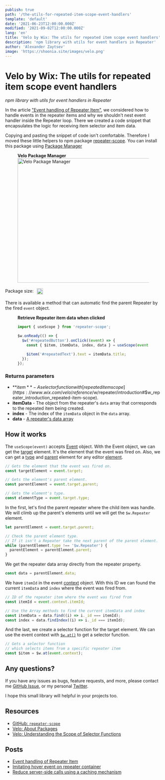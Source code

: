 ```yaml
---
publish: true
path: '/the-utils-for-repeated-item-scope-event-handlers'
template: 'default'
date: '2021-06-23T12:00:00.000Z'
modified: '2021-09-02T12:00:00.000Z'
lang: 'en'
title: 'Velo by Wix: The utils for repeated item scope event handlers'
description: 'npm library with utils for event handlers in Repeater'
author: 'Alexander Zaytsev'
image: 'https://shoonia.site/images/velo.png'
---
```


# Velo by Wix: The utils for repeated item scope event handlers

*npm library with utils for event handlers in Repeater*

In the article ["Event handling of Repeater Item"](/event-handling-of-repeater-item), we considered how to handle events in the repeater items and why we shouldn't nest event handler inside the Repeater loop. There we created a code snippet that encapsulates the logic for receiving item selector and item data.

Copying and pasting the snippet of code isn't comfortable. Therefore I moved these little helpers to npm package [repeater-scope](https://github.com/shoonia/repeater-scope). You can install this package using [Package Manager](https://support.wix.com/en/article/velo-working-with-npm-packages)

<figure>
  <figcaption>
    <strong>Velo Package Manager</strong>
  </figcaption>
  <img
    src="/images/install-repeater-scope.jpeg"
    width="1486"
    height="400"
    alt="Velo Package Manager"
    crossorigin="anonymous"
  />
</figure>

<div style="margin:18px 0;display:flex;">
  Package size:
  <a
    href="https://bundlephobia.com/result?p=repeater-scope@latest"
    target="_blank"
    rel="noopener noreferrer"
    style="float:right;margin-left:10px"
  >
    <img
      src="https://badgen.net/bundlephobia/minzip/repeater-scope@latest"
      width="auto"
      height="20"
      alt="minzip"
      loading="lazy"
      decoding="async"
    />
  </a>
</div>

There is available a method that can automatic find the parent Repeater by the fired `event` object.

<figure>
  <figcaption>
    <strong>Retrieve Repeater item data when clicked</strong>
  </figcaption>

```js
import { useScope } from 'repeater-scope';

$w.onReady(() => {
  $w('#repeatedButton').onClick((event) => {
    const { $item, itemData, index, data } = useScope(event);

    $item('#repeatedText').text = itemData.title;
  });
});
```
</figure>

### Returns parameters

- **$item** - A selector function with [repeated item scope](https://www.wix.com/velo/reference/$w/repeater/introduction#$w_repeater_introduction_repeated-item-scope).
- **itemData** - The object from the repeater's `data` array that corresponds to the repeated item being created.
- **index** - The index of the `itemData` object in the `data` array.
- **data** - [A repeater's data array](https://www.wix.com/velo/reference/$w/repeater/data)


## How it works

The `useScope(event)` accepts [Event](https://www.wix.com/velo/reference/$w/event) object. With the Event object, we can get the [target](https://www.wix.com/velo/reference/$w/event/target) element. It's the element that the event was fired on. Also, we can get a [type](https://www.wix.com/velo/reference/$w/element/type) and [parent](https://www.wix.com/velo/reference/$w/element/parent) element for any editor [element](https://www.wix.com/velo/reference/$w/element).

```js
// Gets the element that the event was fired on.
const targetElement = event.target;

// Gets the element's parent element.
const parentElement = event.target.parent;

// Gets the element's type.
const elementType = event.target.type;
```

In the first, let's find the parent repeater where the child item was handle. We will climb up the parent's elements until we will get the `$w.Repeater` element.

```js
let parentElement = event.target.parent;

// Check the parent element type.
// If it isn't a Repeater take the next parent of the parent element.
while (parentElement.type !== '$w.Repeater') {
  parentElement = parentElement.parent;
}
```

We get the repeater data array directly from the repeater property.

```js
const data = parentElement.data;
```

We have `itemId` in the event [context](https://www.wix.com/velo/reference/$w/event/context) object. With this ID we can found the current `itemData` and `index` where the event was fired from.

```js
// ID of the repeater item where the event was fired from
const itemId = event.context.itemId;

// Use the Array methods to find the current itemData and index
const itemData = data.find((i) => i._id === itemId);
const index = data.findIndex((i) => i._id === itemId);
```

And the last, we create a selector function for the target element. We can use the event context with [`$w.at()`](https://www.wix.com/velo/reference/$w/at) to get a selector function.

```js
// Gets a selector function
// which selects items from a specific repeater item
const $item = $w.at(event.context);
```

## Any questions?

If you have any issues as bugs, feature requests, and more, please contact me [GitHub Issue](https://github.com/shoonia/repeater-scope/issues), or my personal <a href="https://twitter.com/_shoonia" rel="me">Twitter</a>.

I hope this small library will helpful in your projects too.

## Resources

- [GitHub: `repeater-scope`](https://github.com/shoonia/repeater-scope)
- [Velo: About Packages](https://support.wix.com/en/article/velo-about-packages)
- [Velo: Understanding the Scope of Selector Functions](https://support.wix.com/en/article/velo-understanding-the-scope-of-selector-functions)

## Posts

- [Event handling of Repeater Item](/event-handling-of-repeater-item)
- [Imitating hover event on repeater container](/corvid-imitate-hover-event)
- [Reduce server-side calls using a caching mechanism](/cache-for-the-jsw-functions)
